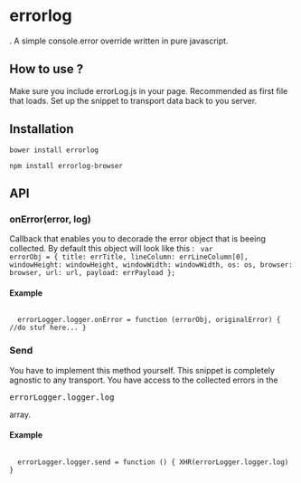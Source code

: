 # errorlog

. A simple console.error override written in pure javascript.

## How to use ?

Make sure you include errorLog.js in your page. Recommended as first file that loads.
Set up the snippet to transport data back to you server.

## Installation
<code>bower install errorlog</code>

<code>npm install errorlog-browser</code>

## API

### onError(error, log)
Callback that enables you to decorade the error object that is beeing collected.
By default this object will look like this :
<code> 
 var errorObj = {
                title: errTitle,
                lineColumn: errLineColumn[0],
                windowHeight: windowHeight,
                windowWidth: windowWidth,
                os: os,
                browser: browser,
                url: url,
                payload: errPayload
            };
</code>

#### Example
<code>
  errorLogger.logger.onError = function (errorObj, originalError) { //do stuf here... }
</code>


### Send
You have to implement this method yourself. This snippet is completely agnostic to any transport.
You have access to the collected errors in the <pre>errorLogger.logger.log</pre> array.

#### Example
<code>
  errorLogger.logger.send = function () { XHR(errorLogger.logger.log) }
</code>

